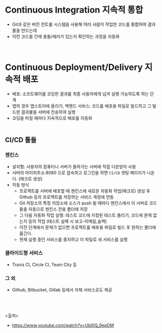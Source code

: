 # Continuous Integration 지속적 통합
- Git과 같은 버전 컨트롤 시스템을 사용해 여러 사람이 작업한 코드를 통합하여 결과물을 만드는데
- 이런 코드들 간에 충돌/에러가 있는지 확인하는 과정을 자동화

<br>

# Continuous Deployment/Delivery 지속적 배포
- 배포: 소프트웨어를 코딩한 결과를 최종 사용자에게 넘겨 실행 가능하도록 하는 단계
- 앱의 경우 앱스토어에 올리기, 백엔드 서비스: 코드를 배포용 파일로 빌드하고 그 빌드한 결과물을 서버에 전송하여 실행
- 코딩을 마칠 때마다 지속적으로 배포를 자동화
<br><br>

## CI/CD 툴들

### 젠킨스
- 설치형: 사용자의 컴퓨터나 서버가 돌하가는 서버에 직접 다운받아 사용
- 서버의 아이피주소:8080 으로 접속하고 로그인을 하면 `CI/CD` 셋팅 페이지가 나온다. (매크로 생성)
- 작동 방식
  - 프로젝트를 서버에 배포할 때 젠킨스에 새로운 자동화 작업(매크로) 생성 후 Github 등의 프로젝트를 저장하는 서비스 계정에 연동
  - Git 저장소의 특정 저장소에 소스가 push 될 때마다 젠킨스에서 이 서버로 코드들을 자동으로 젠킨스 전용 폴더에 저장
  - 그 다음 자동화 작업 실행: 테스트 코드에 지정된 테스트 돌리기, 코드에 문제 없는지 등의 작업 (테스트 실패 시 보고-이메일,슬랙)
  - 이전 단계에서 문제가 없으면 프로젝트를 배포용 파일로 빌드 후 원하는 폴더에 옮긴다.
  - 현재 실행 중인 서비스를 중지하고 이 파일로 새 서비스를 실행

### 클라이드형 서비스
- Travis CI, Circle CI, Team City 등

### 그 외  
- Github, Bitbucket, Gitlab 등에서 자체 서비스로도 제공

<br><br><br>
<출처>
- https://www.youtube.com/watch?v=UbI0Q_9epDM
